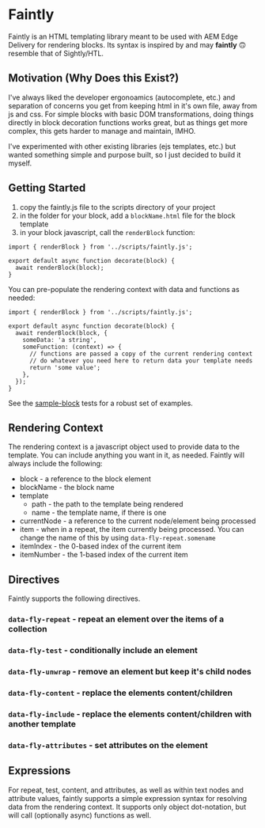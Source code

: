 # Faintly

Faintly is an HTML templating library meant to be used with AEM Edge Delivery for rendering blocks. Its syntax is inspired by and may __faintly__ &#128579; resemble that of Sightly/HTL.

## Motivation (Why Does this Exist?)

I've always liked the developer ergonoamics (autocomplete, etc.) and separation of concerns you get from keeping html in it's own file, away from js and css. For simple blocks with basic DOM transformations, doing things directly in block decoration functions works great, but as things get more complex, this gets harder to manage and maintain, IMHO.

I've experimented with other existing libraries (ejs templates, etc.) but wanted something simple and purpose built, so I just decided to build it myself.


## Getting Started

1. copy the faintly.js file to the scripts directory of your project
2. in the folder for your block, add a `blockName.html` file for the block template
3. in your block javascript, call the `renderBlock` function:

```
import { renderBlock } from '../scripts/faintly.js';

export default async function decorate(block) {
  await renderBlock(block);
}
```

You can pre-populate the rendering context with data and functions as needed:

```
import { renderBlock } from '../scripts/faintly.js';

export default async function decorate(block) {
  await renderBlock(block, {
    someData: 'a string',
    someFunction: (context) => {
      // functions are passed a copy of the current rendering context
      // do whatever you need here to return data your template needs
      return 'some value';
    },
  });
}
```

See the [sample-block](test/sample-blocks/) tests for a robust set of examples.

## Rendering Context

The rendering context is a javascript object used to provide data to the template. You can include anything you want in it, as needed. Faintly will always include the following:

* block - a reference to the block element
* blockName - the block name
* template
   * path - the path to the template being rendered
   * name - the template name, if there is one
* currentNode - a reference to the current node/element being processed
* item - when in a repeat, the item currently being processed. You can change the name of this by using `data-fly-repeat.somename`
* itemIndex - the 0-based index of the current item
* itemNumber - the 1-based index of the current item

## Directives

Faintly supports the following directives.

### `data-fly-repeat` - repeat an element over the items of a collection

### `data-fly-test` - conditionally include an element

### `data-fly-unwrap` - remove an element but keep it's child nodes

### `data-fly-content` - replace the elements content/children

### `data-fly-include` - replace the elements content/children with another template

### `data-fly-attributes` - set attributes on the element

## Expressions

For repeat, test, content, and attributes, as well as within text nodes and attribute values, faintly supports a simple expression syntax for resolving data from the rendering context. It supports only object dot-notation, but will call (optionally async) functions as well.